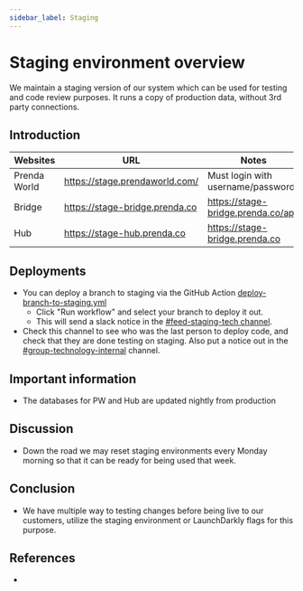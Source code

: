 ```yaml
---
sidebar_label: Staging
---
```


# Staging environment overview

We maintain a staging version of our system which can be used for testing and code review purposes. It runs a copy of production data, without 3rd party connections.

## Introduction

| Websites     | URL                            | Notes                              |
| ------------ | ------------------------------ | ---------------------------------- |
| Prenda World | https://stage.prendaworld.com/ | Must login with username/password  |
| Bridge       | https://stage-bridge.prenda.co | https://stage-bridge.prenda.co/app |
| Hub          | https://stage-hub.prenda.co    | https://stage-bridge.prenda.co     |

## Deployments

- You can deploy a branch to staging via the GitHub Action [deploy-branch-to-staging.yml](https://github.com/prenda-school/prendaworld/actions/workflows/deploy-branch-to-staging.yml)
  - Click "Run workflow" and select your branch to deploy it out.
  - This will send a slack notice in the [#feed-staging-tech channel](https://prenda.slack.com/archives/C04NHS2280J).
- Check this channel to see who was the last person to deploy code, and check that they are done testing on staging. Also put a notice out in the [#group-technology-internal](https://prenda.slack.com/archives/C03EG9D0YH5) channel.

## Important information

- The databases for PW and Hub are updated nightly from production

## Discussion

- Down the road we may reset staging environments every Monday morning so that it can be ready for being used that week.

## Conclusion

- We have multiple way to testing changes before being live to our customers, utilize the staging environment or LaunchDarkly flags for this purpose.

## References

-

<!--
  ,=====================.
  | Prenda Staging - 42/|
  |.-------------------.|
  ||[ _ o     . .  _ ]_||
  |`-------------------'|
  ||                   ||
  |`-------------------'|
  ||                   ||
  |`-------------------'|
  ||                   ||
  |`-----------------_-'|
  ||[=========]| o  (@) |
  |`---------=='/u\ --- |
  |------_--------------|
  | (/) (_)           []|
  |---==--==----------==|
  |||||||||||||||||||||||
  |||||||||||||||||||||||
  |||||||||||||||||||||||
  |||||||||||||||||||||||
  |||||||||||||||||||||||
  |||||||||||||||||||||||
  |||||||||||||||||||||||
  |||||||||||||||||||||||
  |||||||||||||||||||||||
  |||||||||||||||||dxm|||
  |||||||||||||||||||||||
  |=====================|
 .'                     `.
"""""""""""""""""""""""""""
-->
